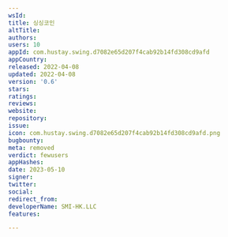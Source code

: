 ```yaml
---
wsId: 
title: 싱싱코인
altTitle: 
authors: 
users: 10
appId: com.hustay.swing.d7082e65d207f4cab92b14fd308cd9afd
appCountry: 
released: 2022-04-08
updated: 2022-04-08
version: '0.6'
stars: 
ratings: 
reviews: 
website: 
repository: 
issue: 
icon: com.hustay.swing.d7082e65d207f4cab92b14fd308cd9afd.png
bugbounty: 
meta: removed
verdict: fewusers
appHashes: 
date: 2023-05-10
signer: 
twitter: 
social: 
redirect_from: 
developerName: SMI-HK.LLC
features: 

---
```


